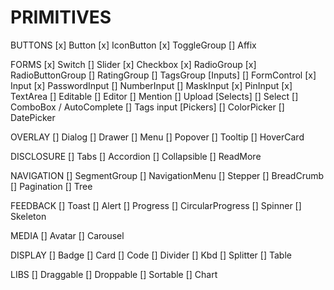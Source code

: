 # PRIMITIVES

  BUTTONS
    [x] Button
    [x] IconButton
    [x] ToggleGroup
    [] Affix

  FORMS
    [x] Switch
    [] Slider
    [x] Checkbox
    [x] RadioGroup
    [x] RadioButtonGroup
    [] RatingGroup
    [] TagsGroup
    [Inputs]
    [] FormControl
    [x] Input
    [x] PasswordInput
    [] NumberInput
    [] MaskInput
    [x] PinInput
    [x] TextArea
    [] Editable
    [] Editor
    [] Mention
    [] Upload
    [Selects]
    [] Select
    [] ComboBox / AutoComplete
    [] Tags input
    [Pickers]
    [] ColorPicker
    [] DatePicker

  OVERLAY
    [] Dialog
    [] Drawer
    [] Menu
    [] Popover
    [] Tooltip
    [] HoverCard
  
  DISCLOSURE 
    [] Tabs
    [] Accordion
    [] Collapsible
    [] ReadMore

  NAVIGATION
    [] SegmentGroup
    [] NavigationMenu
    [] Stepper
    [] BreadCrumb
    [] Pagination
    [] Tree

  FEEDBACK
    [] Toast
    [] Alert
    [] Progress
    [] CircularProgress
    [] Spinner
    [] Skeleton
  
  MEDIA
    [] Avatar
    [] Carousel

  DISPLAY
    [] Badge
    [] Card
    [] Code
    [] Divider
    [] Kbd
    [] Splitter
    [] Table

  LIBS
    [] Draggable
    [] Droppable
    [] Sortable
    [] Chart
